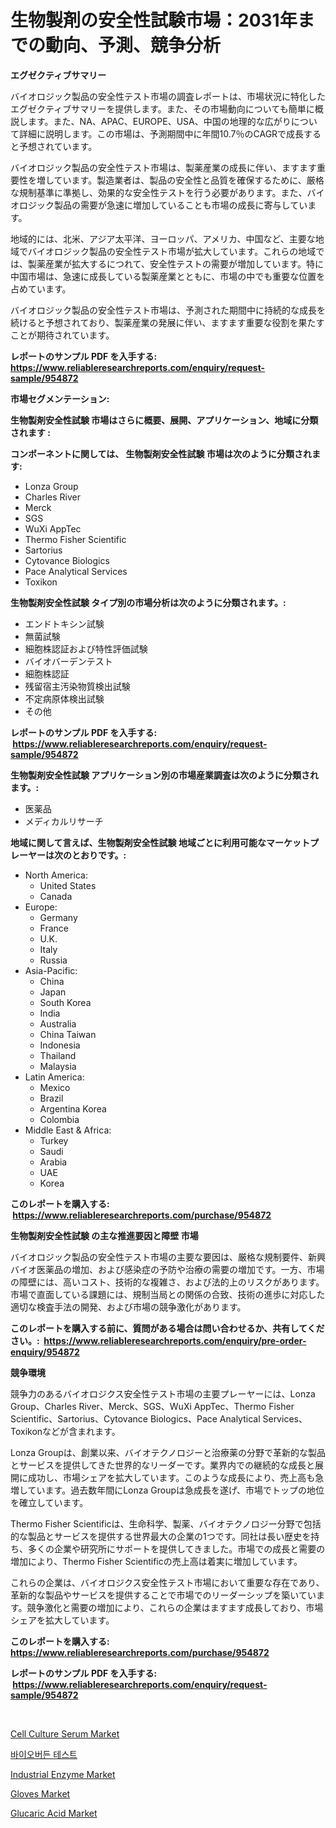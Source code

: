 <p><h1>生物製剤の安全性試験市場：2031年までの動向、予測、競争分析</h1></p><p><strong>エグゼクティブサマリー</strong></p>
<p><p>バイオロジック製品の安全性テスト市場の調査レポートは、市場状況に特化したエグゼクティブサマリーを提供します。また、その市場動向についても簡単に概説します。また、NA、APAC、EUROPE、USA、中国の地理的な広がりについて詳細に説明します。この市場は、予測期間中に年間10.7％のCAGRで成長すると予想されています。</p><p>バイオロジック製品の安全性テスト市場は、製薬産業の成長に伴い、ますます重要性を増しています。製造業者は、製品の安全性と品質を確保するために、厳格な規制基準に準拠し、効果的な安全性テストを行う必要があります。また、バイオロジック製品の需要が急速に増加していることも市場の成長に寄与しています。</p><p>地域的には、北米、アジア太平洋、ヨーロッパ、アメリカ、中国など、主要な地域でバイオロジック製品の安全性テスト市場が拡大しています。これらの地域では、製薬産業が拡大するにつれて、安全性テストの需要が増加しています。特に中国市場は、急速に成長している製薬産業とともに、市場の中でも重要な位置を占めています。</p><p>バイオロジック製品の安全性テスト市場は、予測された期間中に持続的な成長を続けると予想されており、製薬産業の発展に伴い、ますます重要な役割を果たすことが期待されています。</p></p>
<p><strong>レポートのサンプル PDF を入手する: <a href="https://www.reliableresearchreports.com/enquiry/request-sample/954872">https://www.reliableresearchreports.com/enquiry/request-sample/954872</a></strong></p>
<p><strong>市場セグメンテーション:</strong></p>
<p><strong> 生物製剤安全性試験 市場はさらに概要、展開、アプリケーション、地域に分類されます :</strong></p>
<p><strong>コンポーネントに関しては、 生物製剤安全性試験 市場は次のように分類されます: &nbsp;</strong></p>
<p><ul><li>Lonza Group</li><li>Charles River</li><li>Merck</li><li>SGS</li><li>WuXi AppTec</li><li>Thermo Fisher Scientific</li><li>Sartorius</li><li>Cytovance Biologics</li><li>Pace Analytical Services</li><li>Toxikon</li></ul></p>
<p><strong> 生物製剤安全性試験 タイプ別の市場分析は次のように分類されます。:</strong></p>
<p><ul><li>エンドトキシン試験</li><li>無菌試験</li><li>細胞株認証および特性評価試験</li><li>バイオバーデンテスト</li><li>細胞株認証</li><li>残留宿主汚染物質検出試験</li><li>不定病原体検出試験</li><li>その他</li></ul></p>
<p><strong>レポートのサンプル PDF を入手する: &nbsp;<a href="https://www.reliableresearchreports.com/enquiry/request-sample/954872">https://www.reliableresearchreports.com/enquiry/request-sample/954872</a></strong></p>
<p><strong> 生物製剤安全性試験 アプリケーション別の市場産業調査は次のように分類されます。:</strong></p>
<p><ul><li>医薬品</li><li>メディカルリサーチ</li></ul></p>
<p><strong>地域に関して言えば、生物製剤安全性試験 地域ごとに利用可能なマーケットプレーヤーは次のとおりです。:</strong></p>
<p><ul>
    <li>
        North America:
        <ul>
            <li>United States</li>
            <li>Canada</li>
        </ul>
    </li>
    <li>
        Europe:
        <ul>
            <li>Germany</li>
            <li>France</li>
            <li>U.K.</li>
            <li>Italy</li>
            <li>Russia</li>
        </ul>
    </li>
    <li>
        Asia-Pacific:
        <ul>
            <li>China</li>
            <li>Japan</li>
            <li>South Korea</li>
            <li>India</li>
            <li>Australia</li>
            <li>China Taiwan</li>
            <li>Indonesia</li>
            <li>Thailand</li>
            <li>Malaysia</li>
        </ul>
    </li>
    <li>
        Latin America:
        <ul>
            <li>Mexico</li>
            <li>Brazil</li>
            <li>Argentina Korea</li>
            <li>Colombia</li>
        </ul>
    </li>
    <li>
        Middle East & Africa:
        <ul>
            <li>Turkey</li>
            <li>Saudi</li>
            <li>Arabia</li>
            <li>UAE</li>
            <li>Korea</li>
        </ul>
    </li>
    </ul></p>
<p><strong>このレポートを購入する: &nbsp;<a href="https://www.reliableresearchreports.com/purchase/954872">https://www.reliableresearchreports.com/purchase/954872</a></strong></p>
<p><strong>生物製剤安全性試験 の主な推進要因と障壁 市場</strong></p>
<p><p>バイオロジック製品の安全性テスト市場の主要な要因は、厳格な規制要件、新興バイオ医薬品の増加、および感染症の予防や治療の需要の増加です。一方、市場の障壁には、高いコスト、技術的な複雑さ、および法的上のリスクがあります。市場で直面している課題には、規制当局との関係の合致、技術の進歩に対応した適切な検査手法の開発、および市場の競争激化があります。</p></p>
<p><strong>このレポートを購入する前に、質問がある場合は問い合わせるか、共有してください。:&nbsp; <a href="https://www.reliableresearchreports.com/enquiry/pre-order-enquiry/954872">https://www.reliableresearchreports.com/enquiry/pre-order-enquiry/954872</a></strong></p>
<p><strong>競争環境</strong></p>
<p><p>競争力のあるバイオロジクス安全性テスト市場の主要プレーヤーには、Lonza Group、Charles River、Merck、SGS、WuXi AppTec、Thermo Fisher Scientific、Sartorius、Cytovance Biologics、Pace Analytical Services、Toxikonなどが含まれます。</p><p>Lonza Groupは、創業以来、バイオテクノロジーと治療薬の分野で革新的な製品とサービスを提供してきた世界的なリーダーです。業界内での継続的な成長と展開に成功し、市場シェアを拡大しています。このような成長により、売上高も急増しています。過去数年間にLonza Groupは急成長を遂げ、市場でトップの地位を確立しています。</p><p>Thermo Fisher Scientificは、生命科学、製薬、バイオテクノロジー分野で包括的な製品とサービスを提供する世界最大の企業の1つです。同社は長い歴史を持ち、多くの企業や研究所にサポートを提供してきました。市場での成長と需要の増加により、Thermo Fisher Scientificの売上高は着実に増加しています。</p><p>これらの企業は、バイオロジクス安全性テスト市場において重要な存在であり、革新的な製品やサービスを提供することで市場でのリーダーシップを築いています。競争激化と需要の増加により、これらの企業はますます成長しており、市場シェアを拡大しています。</p></p>
<p><strong>このレポートを購入する: &nbsp; <a href="https://www.reliableresearchreports.com/purchase/954872">https://www.reliableresearchreports.com/purchase/954872</a></strong></p>
<p><strong>レポートのサンプル PDF を入手する: &nbsp;<a href="https://www.reliableresearchreports.com/enquiry/request-sample/954872">https://www.reliableresearchreports.com/enquiry/request-sample/954872</a></strong><strong></strong></p>
<p>&nbsp;</p>
<p><p><a href="https://github.com/NorbertYates/Market-Research-Report-List-3/blob/main/cell-culture-serum-market.md">Cell Culture Serum Market</a></p><p><a href="https://github.com/vsoq0zknh59/Market-Research-Report-List-1/blob/main/6995400185337.md">바이오버든 테스트</a></p><p><a href="https://sudsy-motorcycle-bbc.notion.site/Industrial-Enzyme-Market-Provides-Detailed-Segmentation-of-this-Market-based-on-Type-Application-a-f77b4cdba998404eb43f118c915fbdb1">Industrial Enzyme Market</a></p><p><a href="https://view.publitas.com/reportprime-1/gloves-market-centers-on-aspects-such-as-market-growth-market-share-market-opportunity-and-projected-forecasts-spanning-from-2024-to-2031/">Gloves Market</a></p><p><a href="https://view.publitas.com/reportprime-1/glucaric-acid-market-size-growing-and-forecasted-for-period-from-2024-2031-and-provides-complete-market-analysis-of-this-market/">Glucaric Acid Market</a></p></p>